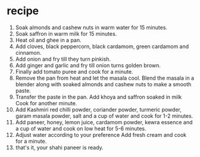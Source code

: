 # recipe
1. Soak almonds and cashew nuts in warm water for 15 minutes.
1. Soak saffron in warm milk for 15 minutes.
1. Heat oil and ghee in a pan.
1. Add cloves, black peppercorn, black cardamom, green cardamom and cinnamon.
1. Add onion and fry till they turn pinkish.
1. Add ginger and garlic and fry till onion turns golden brown.
1. Finally add tomato puree and cook for a minute.
1. Remove the pan from heat and let the masala cool. Blend the masala in a blender along with soaked almonds and cashew nuts to make a smooth paste.
1. Transfer the paste in the pan.  Add khoya and saffron soaked in milk Cook for another minute.
1. Add Kashmiri red chilli powder, coriander powder, turmeric powder, garam masala powder, salt and a cup of water and cook for 1-2 minutes.
1. Add paneer, honey, lemon juice, cardamom powder, kewra essence and a cup of water and cook on low heat for 5-6 minutes.
1. Adjust water according to your preference Add fresh cream and cook for a minute.
1. that's it, your shahi paneer is ready.
